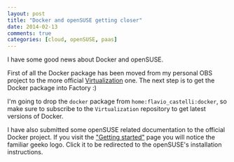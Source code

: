 ```yaml
---
layout: post
title: "Docker and openSUSE getting closer"
date: 2014-02-13
comments: true
categories: [cloud, openSUSE, paas]
---
```


I have some good news about Docker and openSUSE.

First of all the Docker package has been moved from my personal OBS project
to the more official [Virtualization](https://build.opensuse.org/package/show?project=Virtualization&package=docker)
one. The next step is to get the Docker package into Factory :)

I'm going to drop the `docker` package from `home:flavio_castelli:docker`,
so make sure to subscribe to the `Virtualization` repository to get latest versions of
Docker.


I have also submitted some openSUSE related documentation to the official Docker
project. If you visit the ["Getting started"](https://www.docker.io/gettingstarted/#h_installation)
page you will notice the familiar geeko logo. Click it to be redirected to the
openSUSE's installation instructions.
